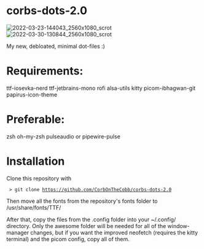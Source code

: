 # corbs-dots-2.0
![2022-03-23-144043_2560x1080_scrot](https://user-images.githubusercontent.com/98620032/159782622-412d6213-19b7-45d0-adca-5a9319808fd6.png)
![2022-03-30-130844_2560x1080_scrot](https://user-images.githubusercontent.com/98620032/160902486-638d4876-e860-494b-8c72-b458a553f616.png)

My new, debloated, minimal dot-files :)

# Requirements:
ttf-iosevka-nerd ttf-jetbrains-mono rofi alsa-utils kitty picom-ibhagwan-git papirus-icon-theme

# Preferable:
zsh oh-my-zsh pulseaudio or pipewire-pulse

# Installation
Clone this repository with

<code> > git clone https://github.com/CorbOnTheCobb/corbs-dots-2.0 </code> 

Then move all the fonts from the repository's fonts folder to /usr/share/fonts/TTF/

After that, copy the files from the .config folder into your ~/.config/ directory. Only the awesome folder will be needed for all of the window-manager changes, but if you want the improved neofetch (requires the kitty terminal) and the picom config, copy all of them.
